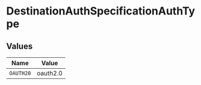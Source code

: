 # DestinationAuthSpecificationAuthType


## Values

| Name      | Value     |
| --------- | --------- |
| `OAUTH20` | oauth2.0  |